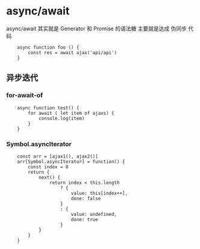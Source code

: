 # async/await

async/await 其实就是 Generator 和 Promise 的语法糖
主要就是达成 伪同步 代码

```
    async function foo () {
        const res = await ajax('api/api')
    }
```

## 异步迭代

### for-await-of

```
    async function test() {
        for await ( let item of ajaxs) {
            console.log(item)
        }
    }
```

### Symbol.asyncIterator

```
    const arr = [ajax1(), ajax2()]
    arr[Symbol.asyncIterator] = function() {
        const index = 0
        return {
            next() {
                return index < this.length
                    ? {
                        value: this[index++],
                        done: false
                    }
                    : {
                        value: undefined,
                        done: true
                    }
            }
        }
    }
```

